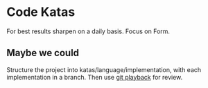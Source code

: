 # Code Katas

For best results sharpen on a daily basis. Focus on Form.

## Maybe we could

Structure the project into katas/language/implementation, with each implementation in a branch. Then use [git playback](https://github.com/mmozuras/git-playback) for review.
